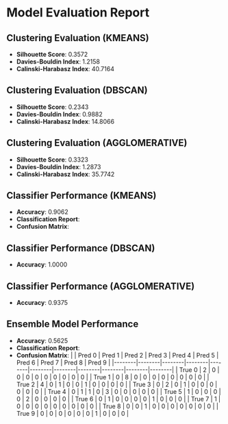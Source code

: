 # Model Evaluation Report

## Clustering Evaluation (KMEANS)
- **Silhouette Score**: 0.3572
- **Davies-Bouldin Index**: 1.2158
- **Calinski-Harabasz Index**: 40.7164



## Clustering Evaluation (DBSCAN)
- **Silhouette Score**: 0.2343
- **Davies-Bouldin Index**: 0.9882
- **Calinski-Harabasz Index**: 14.8066



## Clustering Evaluation (AGGLOMERATIVE)
- **Silhouette Score**: 0.3323
- **Davies-Bouldin Index**: 1.2873
- **Calinski-Harabasz Index**: 35.7742



## Classifier Performance (KMEANS)
- **Accuracy**: 0.9062
- **Classification Report**:
- **Confusion Matrix**:



## Classifier Performance (DBSCAN)
- **Accuracy**: 1.0000



## Classifier Performance (AGGLOMERATIVE)
- **Accuracy**: 0.9375


## Ensemble Model Performance
- **Accuracy**: 0.5625
- **Classification Report**:
- **Confusion Matrix**:
|        | Pred 0 | Pred 1 | Pred 2 | Pred 3 | Pred 4 | Pred 5 | Pred 6 | Pred 7 | Pred 8 | Pred 9 |
|--------|--------|--------|--------|--------|--------|--------|--------|--------|--------|--------|
| True 0 | 2      | 0      | 0      | 0      | 0      | 0      | 0      | 0      | 0      | 0      |
| True 1 | 0      | 8      | 0      | 0      | 0      | 0      | 0      | 0      | 0      | 0      |
| True 2 | 4      | 0      | 1      | 0      | 0      | 1      | 0      | 0      | 0      | 0      |
| True 3 | 0      | 2      | 0      | 1      | 0      | 0      | 0      | 0      | 0      | 0      |
| True 4 | 0      | 1      | 1      | 0      | 3      | 0      | 0      | 0      | 0      | 0      |
| True 5 | 1      | 0      | 0      | 0      | 0      | 2      | 0      | 0      | 0      | 0      |
| True 6 | 0      | 1      | 0      | 0      | 0      | 0      | 1      | 0      | 0      | 0      |
| True 7 | 1      | 0      | 0      | 0      | 0      | 0      | 0      | 0      | 0      | 0      |
| True 8 | 0      | 0      | 1      | 0      | 0      | 0      | 0      | 0      | 0      | 0      |
| True 9 | 0      | 0      | 0      | 0      | 0      | 0      | 1      | 0      | 0      | 0      |



